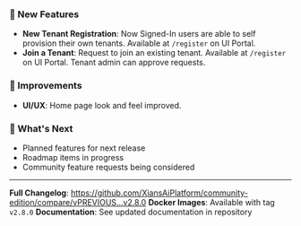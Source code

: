 ### 🚀 New Features

- **New Tenant Registration**: Now Signed-In users are able to self provision their own tenants. Available at `/register` on UI Portal.
- **Join a Tenant**: Request to join an existing tenant.  Available at `/register` on UI Portal. Tenant admin can approve requests.

### 🔧 Improvements

- **UI/UX**: Home page look and feel improved.

### 🎯 What's Next

- Planned features for next release
- Roadmap items in progress
- Community feature requests being considered

---

**Full Changelog**: https://github.com/XiansAiPlatform/community-edition/compare/vPREVIOUS...v2.8.0
**Docker Images**: Available with tag `v2.8.0`
**Documentation**: See updated documentation in repository

<!-- 
INSTRUCTIONS FOR EDITING THIS TEMPLATE:
1. Replace placeholder text with actual changes
2. Remove sections that don't apply to this release
3. Add specific version numbers and dates where needed
4. Include links to relevant PRs, issues, or documentation
5. Test all code examples and commands
6. Review for clarity and completeness before release
-->
